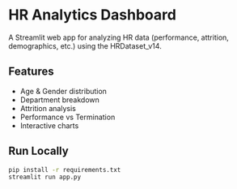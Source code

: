 # HR Analytics Dashboard

A Streamlit web app for analyzing HR data (performance, attrition, demographics, etc.) using the HRDataset_v14.

## Features
- Age & Gender distribution
- Department breakdown
- Attrition analysis
- Performance vs Termination
- Interactive charts

## Run Locally
```bash
pip install -r requirements.txt
streamlit run app.py
